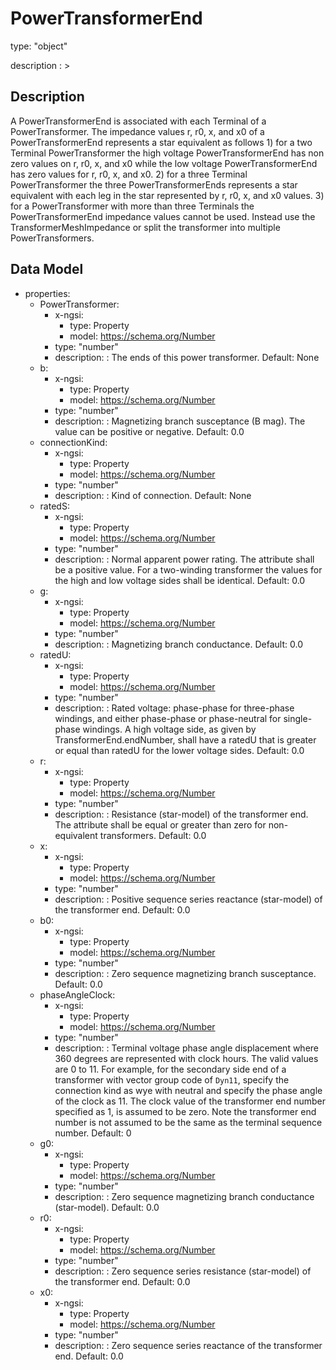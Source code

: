 # PowerTransformerEnd
type: "object"
description : >
## Description
A PowerTransformerEnd is associated with each Terminal of a PowerTransformer. The impedance values r, r0, x, and x0 of a PowerTransformerEnd represents a star equivalent as follows 1) for a two Terminal PowerTransformer the high voltage PowerTransformerEnd has non zero values on r, r0, x, and x0 while the low voltage PowerTransformerEnd has zero values for r, r0, x, and x0. 2) for a three Terminal PowerTransformer the three PowerTransformerEnds represents a star equivalent with each leg in the star represented by r, r0, x, and x0 values. 3) for a PowerTransformer with more than three Terminals the PowerTransformerEnd impedance values cannot be used. Instead use the TransformerMeshImpedance or split the transformer into multiple PowerTransformers.

## Data Model
  - properties:
    - PowerTransformer:
      - x-ngsi:
        - type: Property
        - model: https://schema.org/Number
      - type: "number"
      - description: : The ends of this power transformer. Default: None
    - b:
      - x-ngsi:
        - type: Property
        - model: https://schema.org/Number
      - type: "number"
      - description: : Magnetizing branch susceptance (B mag).  The value can be positive or negative. Default: 0.0
    - connectionKind:
      - x-ngsi:
        - type: Property
        - model: https://schema.org/Number
      - type: "number"
      - description: : Kind of connection. Default: None
    - ratedS:
      - x-ngsi:
        - type: Property
        - model: https://schema.org/Number
      - type: "number"
      - description: : Normal apparent power rating. The attribute shall be a positive value. For a two-winding transformer the values for the high and low voltage sides shall be identical. Default: 0.0
    - g:
      - x-ngsi:
        - type: Property
        - model: https://schema.org/Number
      - type: "number"
      - description: : Magnetizing branch conductance. Default: 0.0
    - ratedU:
      - x-ngsi:
        - type: Property
        - model: https://schema.org/Number
      - type: "number"
      - description: : Rated voltage: phase-phase for three-phase windings, and either phase-phase or phase-neutral for single-phase windings. A high voltage side, as given by TransformerEnd.endNumber, shall have a ratedU that is greater or equal than ratedU for the lower voltage sides. Default: 0.0
    - r:
      - x-ngsi:
        - type: Property
        - model: https://schema.org/Number
      - type: "number"
      - description: : Resistance (star-model) of the transformer end. The attribute shall be equal or greater than zero for non-equivalent transformers. Default: 0.0
    - x:
      - x-ngsi:
        - type: Property
        - model: https://schema.org/Number
      - type: "number"
      - description: : Positive sequence series reactance (star-model) of the transformer end. Default: 0.0
    - b0:
      - x-ngsi:
        - type: Property
        - model: https://schema.org/Number
      - type: "number"
      - description: : Zero sequence magnetizing branch susceptance. Default: 0.0
    - phaseAngleClock:
      - x-ngsi:
        - type: Property
        - model: https://schema.org/Number
      - type: "number"
      - description: : Terminal voltage phase angle displacement where 360 degrees are represented with clock hours. The valid values are 0 to 11. For example, for the secondary side end of a transformer with vector group code of `Dyn11`, specify the connection kind as wye with neutral and specify the phase angle of the clock as 11.  The clock value of the transformer end number specified as 1, is assumed to be zero.  Note the transformer end number is not assumed to be the same as the terminal sequence number. Default: 0
    - g0:
      - x-ngsi:
        - type: Property
        - model: https://schema.org/Number
      - type: "number"
      - description: : Zero sequence magnetizing branch conductance (star-model). Default: 0.0
    - r0:
      - x-ngsi:
        - type: Property
        - model: https://schema.org/Number
      - type: "number"
      - description: : Zero sequence series resistance (star-model) of the transformer end. Default: 0.0
    - x0:
      - x-ngsi:
        - type: Property
        - model: https://schema.org/Number
      - type: "number"
      - description: : Zero sequence series reactance of the transformer end. Default: 0.0
